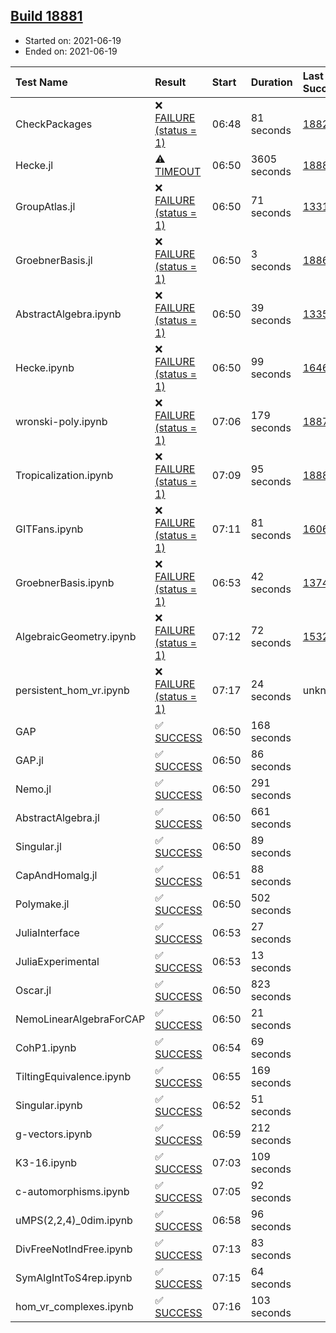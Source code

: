 ## [Build 18881](https://oscarci.mathematik.uni-kl.de/job/oscar/18881/)

* Started on: 2021-06-19
* Ended on: 2021-06-19

| Test Name    | Result | Start | Duration | Last Success | First Failure |
|:-------------|:-------|:------|:---------|:-------------|:--------------|
| CheckPackages | ❌ [FAILURE (status = 1)](https://oscarci.mathematik.uni-kl.de/job/oscar/18881/artifact/logs/build-18881/CheckPackages.log) | 06:48 | 81 seconds | [18822](https://oscarci.mathematik.uni-kl.de/job/oscar/18822/) | [18823](https://oscarci.mathematik.uni-kl.de/job/oscar/18823/) |
| Hecke.jl | ⚠ [TIMEOUT](https://oscarci.mathematik.uni-kl.de/job/oscar/18881/artifact/logs/build-18881/Hecke.jl.log) | 06:50 | 3605 seconds | [18880](https://oscarci.mathematik.uni-kl.de/job/oscar/18880/) | [18881](https://oscarci.mathematik.uni-kl.de/job/oscar/18881/) |
| GroupAtlas.jl | ❌ [FAILURE (status = 1)](https://oscarci.mathematik.uni-kl.de/job/oscar/18881/artifact/logs/build-18881/GroupAtlas.jl.log) | 06:50 | 71 seconds | [13311](https://oscarci.mathematik.uni-kl.de/job/oscar/13311/) | [13312](https://oscarci.mathematik.uni-kl.de/job/oscar/13312/) |
| GroebnerBasis.jl | ❌ [FAILURE (status = 1)](https://oscarci.mathematik.uni-kl.de/job/oscar/18881/artifact/logs/build-18881/GroebnerBasis.jl.log) | 06:50 | 3 seconds | [18864](https://oscarci.mathematik.uni-kl.de/job/oscar/18864/) | [18865](https://oscarci.mathematik.uni-kl.de/job/oscar/18865/) |
| AbstractAlgebra.ipynb | ❌ [FAILURE (status = 1)](https://oscarci.mathematik.uni-kl.de/job/oscar/18881/artifact/logs/build-18881/AbstractAlgebra.ipynb.log) | 06:50 | 39 seconds | [13355](https://oscarci.mathematik.uni-kl.de/job/oscar/13355/) | [13356](https://oscarci.mathematik.uni-kl.de/job/oscar/13356/) |
| Hecke.ipynb | ❌ [FAILURE (status = 1)](https://oscarci.mathematik.uni-kl.de/job/oscar/18881/artifact/logs/build-18881/Hecke.ipynb.log) | 06:50 | 99 seconds | [16463](https://oscarci.mathematik.uni-kl.de/job/oscar/16463/) | [16464](https://oscarci.mathematik.uni-kl.de/job/oscar/16464/) |
| wronski-poly.ipynb | ❌ [FAILURE (status = 1)](https://oscarci.mathematik.uni-kl.de/job/oscar/18881/artifact/logs/build-18881/wronski-poly.ipynb.log) | 07:06 | 179 seconds | [18879](https://oscarci.mathematik.uni-kl.de/job/oscar/18879/) | [18880](https://oscarci.mathematik.uni-kl.de/job/oscar/18880/) |
| Tropicalization.ipynb | ❌ [FAILURE (status = 1)](https://oscarci.mathematik.uni-kl.de/job/oscar/18881/artifact/logs/build-18881/Tropicalization.ipynb.log) | 07:09 | 95 seconds | [18880](https://oscarci.mathematik.uni-kl.de/job/oscar/18880/) | [18881](https://oscarci.mathematik.uni-kl.de/job/oscar/18881/) |
| GITFans.ipynb | ❌ [FAILURE (status = 1)](https://oscarci.mathematik.uni-kl.de/job/oscar/18881/artifact/logs/build-18881/GITFans.ipynb.log) | 07:11 | 81 seconds | [16068](https://oscarci.mathematik.uni-kl.de/job/oscar/16068/) | [16069](https://oscarci.mathematik.uni-kl.de/job/oscar/16069/) |
| GroebnerBasis.ipynb | ❌ [FAILURE (status = 1)](https://oscarci.mathematik.uni-kl.de/job/oscar/18881/artifact/logs/build-18881/GroebnerBasis.ipynb.log) | 06:53 | 42 seconds | [13748](https://oscarci.mathematik.uni-kl.de/job/oscar/13748/) | [13749](https://oscarci.mathematik.uni-kl.de/job/oscar/13749/) |
| AlgebraicGeometry.ipynb | ❌ [FAILURE (status = 1)](https://oscarci.mathematik.uni-kl.de/job/oscar/18881/artifact/logs/build-18881/AlgebraicGeometry.ipynb.log) | 07:12 | 72 seconds | [15322](https://oscarci.mathematik.uni-kl.de/job/oscar/15322/) | [15323](https://oscarci.mathematik.uni-kl.de/job/oscar/15323/) |
| persistent_hom_vr.ipynb | ❌ [FAILURE (status = 1)](https://oscarci.mathematik.uni-kl.de/job/oscar/18881/artifact/logs/build-18881/persistent_hom_vr.ipynb.log) | 07:17 | 24 seconds | unknown | unknown |
| GAP | ✅ [SUCCESS](https://oscarci.mathematik.uni-kl.de/job/oscar/18881/artifact/logs/build-18881/GAP.log) | 06:50 | 168 seconds |  |  |
| GAP.jl | ✅ [SUCCESS](https://oscarci.mathematik.uni-kl.de/job/oscar/18881/artifact/logs/build-18881/GAP.jl.log) | 06:50 | 86 seconds |  |  |
| Nemo.jl | ✅ [SUCCESS](https://oscarci.mathematik.uni-kl.de/job/oscar/18881/artifact/logs/build-18881/Nemo.jl.log) | 06:50 | 291 seconds |  |  |
| AbstractAlgebra.jl | ✅ [SUCCESS](https://oscarci.mathematik.uni-kl.de/job/oscar/18881/artifact/logs/build-18881/AbstractAlgebra.jl.log) | 06:50 | 661 seconds |  |  |
| Singular.jl | ✅ [SUCCESS](https://oscarci.mathematik.uni-kl.de/job/oscar/18881/artifact/logs/build-18881/Singular.jl.log) | 06:50 | 89 seconds |  |  |
| CapAndHomalg.jl | ✅ [SUCCESS](https://oscarci.mathematik.uni-kl.de/job/oscar/18881/artifact/logs/build-18881/CapAndHomalg.jl.log) | 06:51 | 88 seconds |  |  |
| Polymake.jl | ✅ [SUCCESS](https://oscarci.mathematik.uni-kl.de/job/oscar/18881/artifact/logs/build-18881/Polymake.jl.log) | 06:50 | 502 seconds |  |  |
| JuliaInterface | ✅ [SUCCESS](https://oscarci.mathematik.uni-kl.de/job/oscar/18881/artifact/logs/build-18881/JuliaInterface.log) | 06:53 | 27 seconds |  |  |
| JuliaExperimental | ✅ [SUCCESS](https://oscarci.mathematik.uni-kl.de/job/oscar/18881/artifact/logs/build-18881/JuliaExperimental.log) | 06:53 | 13 seconds |  |  |
| Oscar.jl | ✅ [SUCCESS](https://oscarci.mathematik.uni-kl.de/job/oscar/18881/artifact/logs/build-18881/Oscar.jl.log) | 06:50 | 823 seconds |  |  |
| NemoLinearAlgebraForCAP | ✅ [SUCCESS](https://oscarci.mathematik.uni-kl.de/job/oscar/18881/artifact/logs/build-18881/NemoLinearAlgebraForCAP.log) | 06:50 | 21 seconds |  |  |
| CohP1.ipynb | ✅ [SUCCESS](https://oscarci.mathematik.uni-kl.de/job/oscar/18881/artifact/logs/build-18881/CohP1.ipynb.log) | 06:54 | 69 seconds |  |  |
| TiltingEquivalence.ipynb | ✅ [SUCCESS](https://oscarci.mathematik.uni-kl.de/job/oscar/18881/artifact/logs/build-18881/TiltingEquivalence.ipynb.log) | 06:55 | 169 seconds |  |  |
| Singular.ipynb | ✅ [SUCCESS](https://oscarci.mathematik.uni-kl.de/job/oscar/18881/artifact/logs/build-18881/Singular.ipynb.log) | 06:52 | 51 seconds |  |  |
| g-vectors.ipynb | ✅ [SUCCESS](https://oscarci.mathematik.uni-kl.de/job/oscar/18881/artifact/logs/build-18881/g-vectors.ipynb.log) | 06:59 | 212 seconds |  |  |
| K3-16.ipynb | ✅ [SUCCESS](https://oscarci.mathematik.uni-kl.de/job/oscar/18881/artifact/logs/build-18881/K3-16.ipynb.log) | 07:03 | 109 seconds |  |  |
| c-automorphisms.ipynb | ✅ [SUCCESS](https://oscarci.mathematik.uni-kl.de/job/oscar/18881/artifact/logs/build-18881/c-automorphisms.ipynb.log) | 07:05 | 92 seconds |  |  |
| uMPS(2,2,4)_0dim.ipynb | ✅ [SUCCESS](https://oscarci.mathematik.uni-kl.de/job/oscar/18881/artifact/logs/build-18881/uMPS-2-2-4-_0dim.ipynb.log) | 06:58 | 96 seconds |  |  |
| DivFreeNotIndFree.ipynb | ✅ [SUCCESS](https://oscarci.mathematik.uni-kl.de/job/oscar/18881/artifact/logs/build-18881/DivFreeNotIndFree.ipynb.log) | 07:13 | 83 seconds |  |  |
| SymAlgIntToS4rep.ipynb | ✅ [SUCCESS](https://oscarci.mathematik.uni-kl.de/job/oscar/18881/artifact/logs/build-18881/SymAlgIntToS4rep.ipynb.log) | 07:15 | 64 seconds |  |  |
| hom_vr_complexes.ipynb | ✅ [SUCCESS](https://oscarci.mathematik.uni-kl.de/job/oscar/18881/artifact/logs/build-18881/hom_vr_complexes.ipynb.log) | 07:16 | 103 seconds |  |  |
